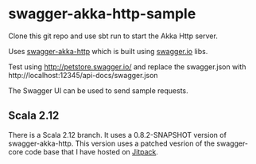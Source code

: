 # swagger-akka-http-sample

Clone this git repo and use sbt run to start the Akka Http server.

Uses [swagger-akka-http](https://github.com/swagger-akka-http/swagger-akka-http) which is built using [swagger.io](http://swagger.io/) libs.

Test using http://petstore.swagger.io/ and replace the swagger.json with http://localhost:12345/api-docs/swagger.json

The Swagger UI can be used to send sample requests.

## Scala 2.12

There is a Scala 2.12 branch. It uses a 0.8.2-SNAPSHOT version of swagger-akka-http. This version uses a patched vesrion of the swagger-core code base that I have hosted on [Jitpack](https://jitpack.io/#pjfanning/swagger-core).

